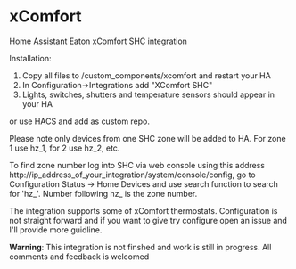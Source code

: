 # xComfort
Home Assistant Eaton xComfort SHC integration


Installation:
  1. Copy all files to /custom_components/xcomfort and restart your HA
  2. In Configuration->Integrations add "XComfort SHC"
  3. Lights, switches, shutters and temperature sensors should appear in your HA

or use HACS and add as custom repo.

Please note only devices from one SHC zone will be added to HA. For zone 1 use hz_1, for 2 use hz_2, etc.

To find zone number log into SHC via web console using this address http://ip_address_of_your_integration/system/console/config, go to Configuration Status -> Home Devices and use search function to search for 'hz_'. Number following hz_ is the zone number.

The integration supports some of xComfort thermostats. Configuration is not straight forward and if you want to give try configure open an issue and I'll provide more guidline.

<b>Warning</b>: This integration is not finshed and work is still in progress. All comments and feedback is welcomed
